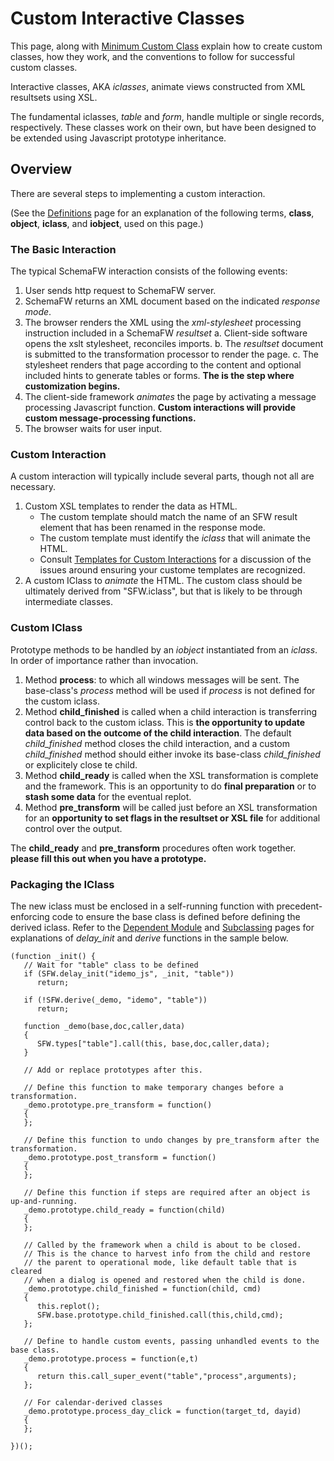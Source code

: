 # Custom Interactive Classes

This page, along with [Minimum Custom Class](MinimumCustomClass.md) explain how to
create custom classes, how they work, and the conventions to follow for successful
custom classes.

Interactive classes, AKA _iclasses_, animate views constructed from XML resultsets
using XSL.

The fundamental iclasses, _table_ and _form_, handle multiple or single records,
respectively.  These classes work on their own, but have been designed to be
extended using Javascript prototype inheritance.

## Overview

There are several steps to implementing a custom interaction.

(See the [Definitions](Definitions.md) page for an explanation of the following
terms, **class**, **object**, **iclass**, and **iobject**, used on this page.)

### The Basic Interaction

The typical SchemaFW interaction consists of the following events:

1. User sends http request to SchemaFW server.
2. SchemaFW returns an XML document based on the indicated _response mode_.
3. The browser renders the XML using the *xml-stylesheet* processing instruction
   included in a SchemaFW _resultset_
   a. Client-side software opens the xslt stylesheet, reconciles imports.
   b. The _resultset_ document is submitted to the transformation processor
      to render the page.
   c. The stylesheet renders that page according to the content and optional
      included hints to generate tables or forms.  **The is the step where
      customization begins.**
4. The client-side framework _animates_ the page by activating a message
   processing Javascript function.  **Custom interactions will provide custom
   message-processing functions.**
5. The browser waits for user input.   

### Custom Interaction

A custom interaction will typically include several parts, though not all are
necessary.

1. Custom XSL templates to render the data as HTML.
   - The custom template should match the name of an SFW result element that
     has been renamed in the response mode.
   - The custom template must identify the _iclass_ that will animate the HTML.
   - Consult [Templates for Custom Interactions](CustomTemplates.md) for a discussion
     of the issues around ensuring your custome templates are recognized.
2. A custom IClass to _animate_ the HTML.  The custom class should be ultimately
   derived from "SFW.iclass", but that is likely to be through intermediate classes.

### Custom IClass

Prototype methods to be handled by an *iobject* instantiated from an *iclass*.  In
order of importance rather than invocation.
1. Method **process**: to which all windows messages will be sent.  The base-class's
   *process* method will be used if *process* is not defined for the custom iclass.
2. Method **child_finished** is called when a child interaction is transferring
   control back to the custom iclass.  This is **the opportunity to update data
   based on the outcome of the child interaction**. The default *child_finished*
   method closes the child interaction, and a custom *child_finished* method should
   either invoke its base-class *child_finished* or explicitely close te child.
3. Method **child_ready** is called when the XSL transformation is complete
   and the framework.  This is an opportunity to do **final preparation** or to
   **stash some data** for the eventual replot.
4. Method **pre_transform** will be called just before an XSL transformation
   for an **opportunity to set flags in the resultset or XSL file** for additional
   control over the output.

The **child_ready** and **pre_transform** procedures often work together.
**please fill this out when you have a prototype.**




### Packaging the IClass

The new iclass must be enclosed in a self-running function with precedent-enforcing
code to ensure the base class is defined before defining the derived iclass.  Refer
to the [Dependent Module](DependentModuleLoad.md) and [Subclassing](Subclassing.md)
pages for explanations of *delay_init* and *derive* functions in the sample below.

~~~{js}
(function _init() {
   // Wait for "table" class to be defined
   if (SFW.delay_init("idemo_js", _init, "table"))
      return;

   if (!SFW.derive(_demo, "idemo", "table"))
      return;
      
   function _demo(base,doc,caller,data)
   {
      SFW.types["table"].call(this, base,doc,caller,data);
   }

   // Add or replace prototypes after this.

   // Define this function to make temporary changes before a transformation.
   _demo.prototype.pre_transform = function()
   {
   };

   // Define this function to undo changes by pre_transform after the transformation.
   _demo.prototype.post_transform = function()
   {
   };

   // Define this function if steps are required after an object is up-and-running.
   _demo.prototype.child_ready = function(child)
   {
   };

   // Called by the framework when a child is about to be closed.
   // This is the chance to harvest info from the child and restore
   // the parent to operational mode, like default table that is cleared
   // when a dialog is opened and restored when the child is done.
   _demo.prototype.child_finished = function(child, cmd)
   {
      this.replot();
      SFW.base.prototype.child_finished.call(this,child,cmd);
   };

   // Define to handle custom events, passing unhandled events to the base class.
   _demo.prototype.process = function(e,t)
   {
      return this.call_super_event("table","process",arguments);
   };

   // For calendar-derived classes
   _demo.prototype.process_day_click = function(target_td, dayid)
   {
   };

})();
~~~